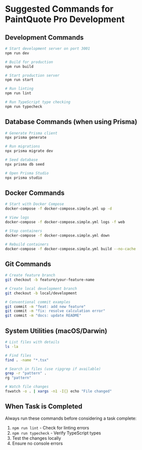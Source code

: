 # Suggested Commands for PaintQuote Pro Development

## Development Commands
```bash
# Start development server on port 3001
npm run dev

# Build for production
npm run build

# Start production server
npm run start

# Run linting
npm run lint

# Run TypeScript type checking
npm run typecheck
```

## Database Commands (when using Prisma)
```bash
# Generate Prisma client
npx prisma generate

# Run migrations
npx prisma migrate dev

# Seed database
npx prisma db seed

# Open Prisma Studio
npx prisma studio
```

## Docker Commands
```bash
# Start with Docker Compose
docker-compose -f docker-compose.simple.yml up -d

# View logs
docker-compose -f docker-compose.simple.yml logs -f web

# Stop containers
docker-compose -f docker-compose.simple.yml down

# Rebuild containers
docker-compose -f docker-compose.simple.yml build --no-cache
```

## Git Commands
```bash
# Create feature branch
git checkout -b feature/your-feature-name

# Create local development branch
git checkout -b local/development

# Conventional commit examples
git commit -m "feat: add new feature"
git commit -m "fix: resolve calculation error"
git commit -m "docs: update README"
```

## System Utilities (macOS/Darwin)
```bash
# List files with details
ls -la

# Find files
find . -name "*.tsx"

# Search in files (use ripgrep if available)
grep -r "pattern" .
rg "pattern"

# Watch file changes
fswatch -o . | xargs -n1 -I{} echo "File changed"
```

## When Task is Completed
Always run these commands before considering a task complete:
1. `npm run lint` - Check for linting errors
2. `npm run typecheck` - Verify TypeScript types
3. Test the changes locally
4. Ensure no console errors
